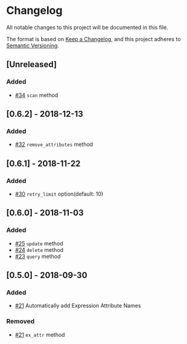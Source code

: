 # Changelog
All notable changes to this project will be documented in this file.

The format is based on [Keep a Changelog](https://keepachangelog.com/en/1.0.0/),
and this project adheres to [Semantic Versioning](https://semver.org/spec/v2.0.0.html).

## [Unreleased]
### Added
- [#34](https://github.com/walkersumida/dynamodb-api/pull/34) `scan` method

## [0.6.2] - 2018-12-13
### Added
- [#32](https://github.com/walkersumida/dynamodb-api/pull/32) `remove_attributes` method

## [0.6.1] - 2018-11-22
### Added
- [#30](https://github.com/walkersumida/dynamodb-api/pull/30) `retry_limit` option(default: 10)

## [0.6.0] - 2018-11-03
### Added
- [#25](https://github.com/walkersumida/dynamodb-api/pull/25) `update` method
- [#24](https://github.com/walkersumida/dynamodb-api/pull/24) `delete` method
- [#23](https://github.com/walkersumida/dynamodb-api/pull/23) `query` method

## [0.5.0] - 2018-09-30
### Added
- [#21](https://github.com/walkersumida/dynamodb-api/pull/21) Automatically add Expression Attribute Names

### Removed
- [#21](https://github.com/walkersumida/dynamodb-api/pull/21) `ex_attr` method
